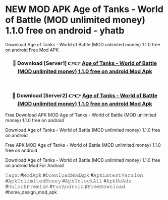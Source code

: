# NEW MOD APK Age of Tanks - World of Battle (MOD unlimited money) 1.1.0 free on android - yhatb
Download Age of Tanks - World of Battle (MOD unlimited money) 1.1.0 free on android Free Mod APK

<div align="center">
<h3>🔴 Download [Server1] 👉👉 <a href="https://apk-comot.site?title=Age_of_Tanks_-_World_of_Battle_(MOD_unlimited_money)_1.1.0_free_on_android">Age of Tanks - World of Battle (MOD unlimited money) 1.1.0 free on android Mod Apk</a></h3><br>

<h3>🔴 Download [Server2] 👉👉 <a href="https://apk-comot.site?title=Age_of_Tanks_-_World_of_Battle_(MOD_unlimited_money)_1.1.0_free_on_android">Age of Tanks - World of Battle (MOD unlimited money) 1.1.0 free on android Mod Apk</a></h3>
</div>


Free Download APK MOD Age of Tanks - World of Battle (MOD unlimited money) 1.1.0 free on android

Download Age of Tanks - World of Battle (MOD unlimited money) 1.1.0 free on android 

Free APK MOD Age of Tanks - World of Battle (MOD unlimited money) 1.1.0 free on android 

Download Age of Tanks - World of Battle (MOD unlimited money) 1.1.0 free on android Mod For Android

𝚃𝚊𝚐𝚜: #𝙼𝚘𝚍𝙰𝚙𝚔 #𝙳𝚘𝚠𝚗𝚕𝚘𝚊𝚍𝙼𝚘𝚍𝙰𝚙𝚔 #𝙰𝚙𝚔𝙻𝚊𝚝𝚎𝚜𝚝𝚅𝚎𝚛𝚜𝚒𝚘𝚗 #𝙰𝚙𝚔𝚄𝚗𝚕𝚒𝚖𝚒𝚝𝚎𝚍𝙼𝚘𝚗𝚎𝚢 #𝙰𝚙𝚔𝚄𝚗𝚕𝚘𝚌𝚔𝙰𝚕𝚕 #𝙰𝚙𝚔𝙽𝚘𝙰𝚍𝚜 #𝚄𝚗𝚕𝚘𝚌𝚔𝙿𝚛𝚎𝚖𝚒𝚞𝚖 #𝙵𝚘𝚛𝙰𝚗𝚍𝚛𝚘𝚒𝚍 #𝙵𝚛𝚎𝚎𝙳𝚘𝚠𝚗𝚕𝚘𝚊𝚍 #home_design_mod_apk